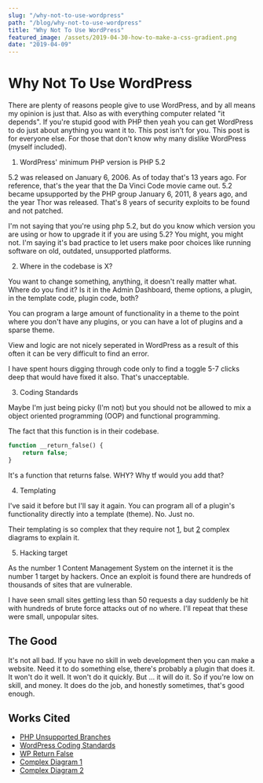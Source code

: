 ```yaml
---
slug: "/why-not-to-use-wordpress"
path: "/blog/why-not-to-use-wordpress"
title: "Why Not To Use WordPress"
featured_image: /assets/2019-04-30-how-to-make-a-css-gradient.png
date: "2019-04-09"
---
```


# Why Not To Use WordPress

There are plenty of reasons people give to use WordPress, and by all means my opinion is just that. Also as with everything computer related "it depends". If you're stupid good with PHP then yeah you can get WordPress to do just about anything you want it to. This post isn't for you. This post is for everyone else. For those that don't know why many dislike WordPress (myself included).

1. WordPress' minimum PHP version is PHP 5.2

5.2 was released on January 6, 2006. As of today that's 13 years ago. For reference, that's the year that the Da Vinci Code movie came out. 5.2 became upsupported by the PHP group January 6, 2011, 8 years ago, and the year Thor was released. That's 8 years of security exploits to be found and not patched.

I'm not saying that you're using php 5.2, but do you know which version you are using or how to upgrade it if you are using 5.2? You might, you might not. I'm saying it's bad practice to let users make poor choices like running software on old, outdated, unsupported platforms.

2. Where in the codebase is X?

You want to change something, anything, it doesn't really matter what. Where do you find it? Is it in the Admin Dashboard, theme options, a plugin, in the template code, plugin code, both?

You can program a large amount of functionality in a theme to the point where you don't have any plugins, or you can have a lot of plugins and a sparse theme.

View and logic are not nicely seperated in WordPress as a result of this often it can be very difficult to find an error.

I have spent hours digging through code only to find a toggle 5-7 clicks deep that would have fixed it also. That's unacceptable.

3. Coding Standards

Maybe I'm just being picky (I'm not) but you should not be allowed to mix a object oriented programming (OOP) and functional programming.

The fact that this function is in their codebase.

```php
function __return_false() {
    return false;
}
```

It's a function that returns false. WHY? Why tf would you add that?

4. Templating

I've said it before but I'll say it again. You can program all of a plugin's functionality directly into a template (theme). No. Just no.

Their templating is so complex that they require not [1](https://i.stack.imgur.com/c1UYR.png), but [2](https://developer.wordpress.org/files/2014/10/template-hierarchy.png) complex diagrams to explain it.

5. Hacking target

As the number 1 Content Management System on the internet it is the number 1 target by hackers. Once an exploit is found there are hundreds of thousands of sites that are vulnerable.

I have seen small sites getting less than 50 requests a day suddenly be hit with hundreds of brute force attacks out of no where. I'll repeat that these were small, unpopular sites.

## The Good

It's not all bad. If you have no skill in web development then you can make a website. Need it to do something else, there's probably a plugin that does it. It won't do it well. It won't do it quickly. But ... it will do it. So if you're low on skill, and money. It does do the job, and honestly sometimes, that's good enough.

## Works Cited

- [PHP Unsupported Branches](https://www.php.net/eol.php)
- [WordPress Coding Standards](https://make.wordpress.org/core/handbook/best-practices/coding-standards/php/)
- [WP Return False](https://developer.wordpress.org/reference/functions/__return_false/)
- [Complex Diagram 1](https://i.stack.imgur.com/c1UYR.png)
- [Complex Diagram 2](https://developer.wordpress.org/files/2014/10/template-hierarchy.png)
